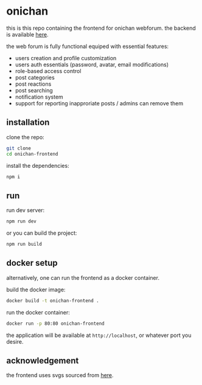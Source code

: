 # onichan

this is this repo containing the frontend for onichan webforum. the backend is available [here](https://github.com/LetterC67/onichan-backend).

the web forum is fully functional equiped with essential features:
- users creation and profile customization
- users auth essentials (password, avatar, email modifications)
- role-based access control
- post categories
- post reactions
- post searching
- notification system
- support for reporting inapproriate posts / admins can remove them

## installation

clone the repo:
```sh
git clone 
cd onichan-frontend
```

install the dependencies:
```sh
npm i
```

## run
run dev server:
```sh
npm run dev
```

or you can build the project:
```sh
npm run build
```

## docker setup
alternatively, one can run the frontend as a docker container.

build the docker image:
  ```sh
  docker build -t onichan-frontend .
  ```

run the docker container:
  ```sh
  docker run -p 80:80 onichan-frontend
  ```

the application will be available at `http://localhost`, or whatever port you desire.


## acknowledgement 

the frontend uses svgs sourced from [here](https://www.svgrepo.com/collection/cube-action-icons/).